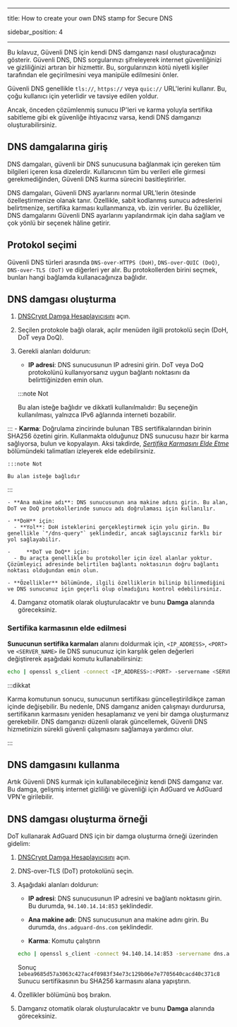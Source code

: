 - - -
title: How to create your own DNS stamp for Secure DNS

sidebar_position: 4
- - -

Bu kılavuz, Güvenli DNS için kendi DNS damganızı nasıl oluşturacağınızı gösterir. Güvenli DNS, DNS sorgularınızı şifreleyerek internet güvenliğinizi ve gizliliğinizi artıran bir hizmettir. Bu, sorgularınızın kötü niyetli kişiler tarafından ele geçirilmesini veya manipüle edilmesini önler.

Güvenli DNS genellikle `tls://`, `https://` veya `quic://` URL'lerini kullanır. Bu, çoğu kullanıcı için yeterlidir ve tavsiye edilen yoldur.

Ancak, önceden çözümlenmiş sunucu IP'leri ve karma yoluyla sertifika sabitleme gibi ek güvenliğe ihtiyacınız varsa, kendi DNS damganızı oluşturabilirsiniz.

## DNS damgalarına giriş

DNS damgaları, güvenli bir DNS sunucusuna bağlanmak için gereken tüm bilgileri içeren kısa dizelerdir. Kullanıcının tüm bu verileri elle girmesi gerekmediğinden, Güvenli DNS kurma sürecini basitleştirirler.

DNS damgaları, Güvenli DNS ayarlarını normal URL'lerin ötesinde özelleştirmenize olanak tanır. Özellikle, sabit kodlanmış sunucu adreslerini belirtmenize, sertifika karması kullanmanıza, vb. izin verirler. Bu özellikler, DNS damgalarını Güvenli DNS ayarlarını yapılandırmak için daha sağlam ve çok yönlü bir seçenek hâline getirir.

## Protokol seçimi

Güvenli DNS türleri arasında `DNS-over-HTTPS (DoH)`, `DNS-over-QUIC (DoQ)`, `DNS-over-TLS (DoT)` ve diğerleri yer alır. Bu protokollerden birini seçmek, bunları hangi bağlamda kullanacağınıza bağlıdır.

## DNS damgası oluşturma

1. [DNSCrypt Damga Hesaplayıcısını](https://dnscrypt.info/stamps/) açın.

2. Seçilen protokole bağlı olarak, açılır menüden ilgili protokolü seçin (DoH, DoT veya DoQ).

3. Gerekli alanları doldurun:
    - **IP adresi**: DNS sunucusunun IP adresini girin. DoT veya DoQ protokolünü kullanıyorsanız uygun bağlantı noktasını da belirttiğinizden emin olun.

    :::note Not

    Bu alan isteğe bağlıdır ve dikkatli kullanılmalıdır: Bu seçeneğin kullanılması, yalnızca IPv6 ağlarında interneti bozabilir.


:::
    - **Karma**: Doğrulama zincirinde bulunan TBS sertifikalarından birinin SHA256 özetini girin. Kullanmakta olduğunuz DNS sunucusu hazır bir karma sağlıyorsa, bulun ve kopyalayın. Aksi takdirde, [*Sertifika Karmasını Elde Etme*](#obtaining-the-certificate-hash) bölümündeki talimatları izleyerek elde edebilirsiniz.

    :::note Not

    Bu alan isteğe bağlıdır


:::

    - **Ana makine adı**: DNS sunucusunun ana makine adını girin. Bu alan, DoT ve DoQ protokollerinde sunucu adı doğrulaması için kullanılır.

    - **DoH** için:
      - **Yol**: DoH isteklerini gerçekleştirmek için yolu girin. Bu genellikle `"/dns-query"` şeklindedir, ancak sağlayıcınız farklı bir yol sağlayabilir.

    -     **DoT ve DoQ** için:
      - Bu araçta genellikle bu protokoller için özel alanlar yoktur. Çözümleyici adresinde belirtilen bağlantı noktasının doğru bağlantı noktası olduğundan emin olun.

    - **Özellikler** bölümünde, ilgili özelliklerin bilinip bilinmediğini ve DNS sunucunuz için geçerli olup olmadığını kontrol edebilirsiniz.

4. Damganız otomatik olarak oluşturulacaktır ve bunu **Damga** alanında göreceksiniz.

### Sertifika karmasının elde edilmesi

**Sunucunun sertifika karmaları** alanını doldurmak için, `<IP_ADDRESS>`, `<PORT>` ve `<SERVER_NAME>` ile DNS sunucunuz için karşılık gelen değerleri değiştirerek aşağıdaki komutu kullanabilirsiniz:

```bash
echo | openssl s_client -connect <IP_ADDRESS>:<PORT> -servername <SERVER_NAME> 2>/dev/null | openssl x509 -outform der | openssl asn1parse -inform der -strparse 4 -noout -out - | openssl dgst -sha256
```

:::dikkat

Karma komutunun sonucu, sunucunun sertifikası güncelleştirildikçe zaman içinde değişebilir. Bu nedenle, DNS damganız aniden çalışmayı durdurursa, sertifikanın karmasını yeniden hesaplamanız ve yeni bir damga oluşturmanız gerekebilir. DNS damganızı düzenli olarak güncellemek, Güvenli DNS hizmetinizin sürekli güvenli çalışmasını sağlamaya yardımcı olur.

:::

## DNS damgasını kullanma

Artık Güvenli DNS kurmak için kullanabileceğiniz kendi DNS damganız var. Bu damga, gelişmiş internet gizliliği ve güvenliği için AdGuard ve AdGuard VPN'e girilebilir.

## DNS damgası oluşturma örneği

DoT kullanarak AdGuard DNS için bir damga oluşturma örneği üzerinden gidelim:

1. [DNSCrypt Damga Hesaplayıcısını](https://dnscrypt.info/stamps/) açın.

2. DNS-over-TLS (DoT) protokolünü seçin.

3. Aşağıdaki alanları doldurun:

    - **IP adresi**: DNS sunucusunun IP adresini ve bağlantı noktasını girin. Bu durumda, `94.140.14.14:853` şeklindedir.

    - **Ana makine adı**: DNS sunucusunun ana makine adını girin. Bu durumda, `dns.adguard-dns.com` şeklindedir.

    - **Karma**: Komutu çalıştırın

    ```bash
    echo | openssl s_client -connect 94.140.14.14:853 -servername dns.adguard-dns.com 2>/dev/null | openssl x509 -outform der | openssl asn1parse -inform der -strparse 4 -noout -out - | openssl dgst -sha256
    ```

    Sonuç `1ebea9685d57a3063c427ac4f0983f34e73c129b06e7e7705640cacd40c371c8` Sunucu sertifikasının bu SHA256 karmasını alana yapıştırın.

4. Özellikler bölümünü boş bırakın.

5. Damganız otomatik olarak oluşturulacaktır ve bunu **Damga** alanında göreceksiniz.
